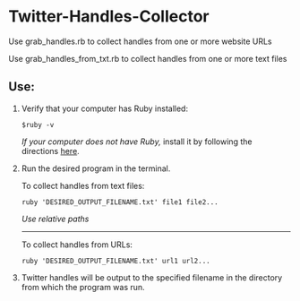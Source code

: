 # Twitter-Handles-Collector

Use grab_handles.rb to collect handles from one or more website URLs

Use grab_handles_from_txt.rb to collect handles from one or more text files

## Use:

1. Verify that your computer has Ruby installed:

   ```$ruby -v ```

   *If your computer does not have Ruby,* install it by following the directions [here](https://www.ruby-lang.org/en/documentation/installation/).

2. Run the desired program in the terminal.

    To collect handles from text files:

      ```ruby 'DESIRED_OUTPUT_FILENAME.txt' file1 file2...```

    *Use relative paths*
    ___

    To collect handles from URLs:

      ```ruby 'DESIRED_OUTPUT_FILENAME.txt' url1 url2...```

3. Twitter handles will be output to the specified filename in the directory from which the program was run.
